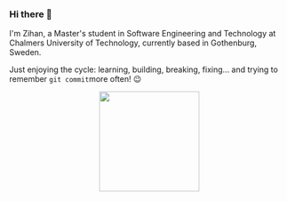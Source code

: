 ### Hi there 👋 

I'm Zihan, a Master's student in Software Engineering and Technology at Chalmers University of Technology, currently based in Gothenburg, Sweden. 

Just enjoying the cycle: learning, building, breaking, fixing... and trying to remember `git commit`more often! 😉

<p align="center">
  <img height="180em" src="https://github-readme-stats.vercel.app/api?username=ZihanKuang&show_icons=true&theme=radical&hide=stars" />
<!--   <img height="180em" src="https://github-readme-stats.vercel.app/api/top-langs/?username=ZihanKuang&layout=compact&theme=radical" /> -->
</p>
